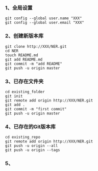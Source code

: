 ### 1、全局设置
```
git config --global user.name "XXX"
git config --global user.email "XXX"
```
### 2、创建新版本库
```
git clone http://XXX/NER.git
cd NER
touch README.md
git add README.md
git commit -m "add README"
git push -u origin master
```
### 3、已存在文件夹
```
cd existing_folder
git init
git remote add origin http://XXX/NER.git
git add .
git commit -m "first commit"
git push -u origin master
```
### 4、已存在的Git版本库
```
cd existing_repo
git remote add origin http://XXX/NER.git
git push -u origin --all
git push -u origin --tags
```
### 5、
